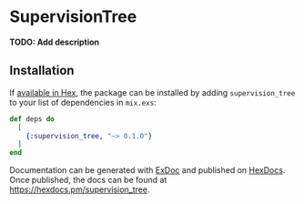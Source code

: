 # SupervisionTree

**TODO: Add description**

## Installation

If [available in Hex](https://hex.pm/docs/publish), the package can be installed
by adding `supervision_tree` to your list of dependencies in `mix.exs`:

```elixir
def deps do
  [
    {:supervision_tree, "~> 0.1.0"}
  ]
end
```

Documentation can be generated with [ExDoc](https://github.com/elixir-lang/ex_doc)
and published on [HexDocs](https://hexdocs.pm). Once published, the docs can
be found at <https://hexdocs.pm/supervision_tree>.

